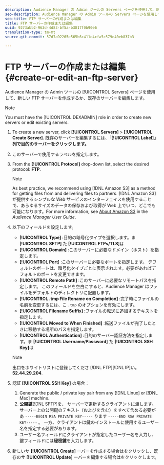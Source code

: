 ```yaml
---
description: Audience Manager の Admin ツールの Servers ページを使用して、新しい FTP サーバーを作成するか、既存のサーバーを編集します。
seo-description: Audience Manager の Admin ツールの Servers ページを使用して、新しい FTP サーバーを作成するか、既存のサーバーを編集します。
seo-title: FTP サーバーの作成または編集
title: FTP サーバーの作成または編集
uuid: 9273abb2-963d-4d83-bf5a-b3817f0b90e6
translation-type: tm+mt
source-git-commit: 57d7a92265e565b6c411e4cfa5c579e40eb837b3

---
```



# FTP サーバーの作成または編集 {#create-or-edit-an-ftp-server}

Audience Manager の Admin ツールの [!UICONTROL Servers] ページを使用して、新しい FTP サーバーを作成するか、既存のサーバーを編集します。

>[!NOTE]
>
>You must have the [!UICONTROL DEXADMIN] role in order to create new servers or edit existing servers.

1. To create a new server, click **[!UICONTROL Servers]** &gt; **[!UICONTROL Create Server]**. 既存のサーバーを編集するには、「**[!UICONTROL Label]」列で目的のサーバーをクリックします。**
1. このサーバーで使用するラベルを指定します。
1. From the **[!UICONTROL Protocol]** drop-down list, select the desired protocol: **FTP**.

   >[!NOTE]
   >
   >As best practice, we recommend using [!DNL Amazon S3] as a method for getting files from and delivering files to partners. [!DNL Amazon S3] が提供するシンプルな Web サービスのインターフェイスを使用することで、あらゆるサイズのデータの保存および取得が Web 上でいつ、どこでも可能になります。For more information, see [About Amazon S3](https://docs.adobe.com/content/help/en/audience-manager/user-guide/reference/amazon-s3.html) in the *Audience Manager User Guide*.

1. 以下のフィールドを設定します。

   * **[!UICONTROL Type]** :目的の暗号化タイプを選択します。ま **[!UICONTROL SFTP]** た **[!UICONTROL FTPs/TLS]**&#x200B;は
   * **[!UICONTROL Domain]** :このサーバーに必要なドメイン（ホスト）を指定します。
   * **[!UICONTROL Port]** :このサーバーに必要なポートを指定します。 デフォルトのポートは、暗号化タイプごとに表示されます。必要があればデフォルトのポートを変更できます。
   * **[!UICONTROL Remote Path]** :このサーバーに必要なリモートパスを指定します。 このフィールドを空白にすると、Audience Manager はファイルをデフォルトのディレクトリに配置します。
   * **[!UICONTROL .tmp File Rename on Completion]** :完了時にファイルの名前を変更するには、こ `.tmp` のオプションを有効にします。
   * **[!UICONTROL Filename Suffix]** :ファイルの転送に追加するテキストを指定します。
   * **[!UICONTROL Moved to When Finished]** :転送ファイルが完了したときに移動する場所のパスを指定します。
   * **[!UICONTROL Authentication]** :目的のサーバー認証方法を指定します。ま **[!UICONTROL Username/Password]** た **[!UICONTROL SSH Key]**&#x200B;は
   >[!NOTE]
   >
   >出口をホワイトリストに登録してくださ [!DNL FTP][!DNL IP]い。 **52.44.29.204**.

1. 認証 **[!UICONTROL SSH Key]** の場合：
   1. Generate the public / private key pair from any [!DNL Linux] or [!DNL Mac] machine.
   1. **公開鍵**[!DNL SFTP]を、 サーバーで更新するクライアントに渡します。サーバー上の公開鍵のテキスト（およびを含む）をすべて含める必要があ `-----BEGIN RSA PRIVATE KEY-----` ります `-----END RSA PRIVATE KEY-----` 。 一方、クライアントは鍵のインストールに使用するユーザー名を指定する必要があります。
   1. ユーザー名フィールドにクライアントが指定したユーザー名を入力し、鍵フィールドには&#x200B;**秘密鍵**&#x200B;を入力します。
1. 新しいサ **[!UICONTROL Create]** ーバーを作成する場合はをクリックし、既存のサ **[!UICONTROL Update]** ーバーを編集する場合はをクリックします。
